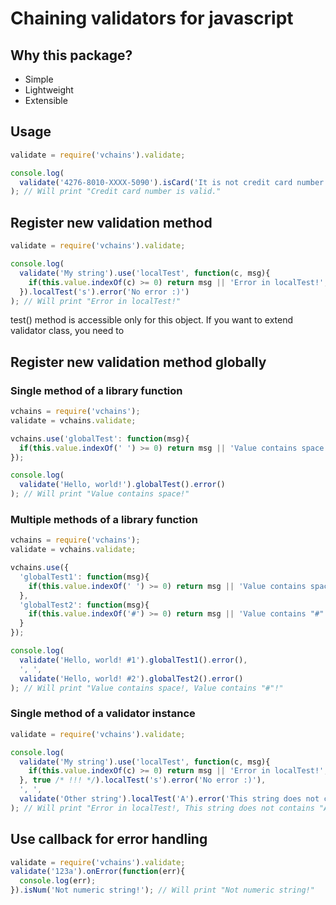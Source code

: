 # Chaining validators for javascript

## Why this package?
 * Simple
 * Lightweight
 * Extensible

## Usage

```javascript
validate = require('vchains').validate;

console.log(
  validate('4276-8010-XXXX-5090').isCard('It is not credit card number!').error('Credit card number is valid.')
); // Will print "Credit card number is valid."
```

## Register new validation method

```javascript
validate = require('vchains').validate;

console.log(
  validate('My string').use('localTest', function(c, msg){
    if(this.value.indexOf(c) >= 0) return msg || 'Error in localTest!';
  }).localTest('s').error('No error :)')
); // Will print "Error in localTest!"
```

test() method is accessible only for this object.
If you want to extend validator class, you need to

## Register new validation method globally

### Single method of a library function

```javascript
vchains = require('vchains');
validate = vchains.validate;

vchains.use('globalTest': function(msg){
  if(this.value.indexOf(' ') >= 0) return msg || 'Value contains space!';
});

console.log(
  validate('Hello, world!').globalTest().error()
); // Will print "Value contains space!"
```

### Multiple methods of a library function

```javascript
vchains = require('vchains');
validate = vchains.validate;

vchains.use({
  'globalTest1': function(msg){
    if(this.value.indexOf(' ') >= 0) return msg || 'Value contains space!';
  },
  'globalTest2': function(msg){
    if(this.value.indexOf('#') >= 0) return msg || 'Value contains "#"!';
  }
});

console.log(
  validate('Hello, world! #1').globalTest1().error(),
  ', ',
  validate('Hello, world! #2').globalTest2().error()
); // Will print "Value contains space!, Value contains "#"!"
```

### Single method of a validator instance

```javascript
validate = require('vchains').validate;

console.log(
  validate('My string').use('localTest', function(c, msg){
    if(this.value.indexOf(c) >= 0) return msg || 'Error in localTest!';
  }, true /* !!! */).localTest('s').error('No error :)'),
  ', ',
  validate('Other string').localTest('A').error('This string does not contains "A".')
); // Will print "Error in localTest!, This string does not contains "A"."
```

## Use callback for error handling

```javascript
validate = require('vchains').validate;
validate('123a').onError(function(err){
  console.log(err);
}).isNum('Not numeric string!'); // Will print "Not numeric string!"
```
